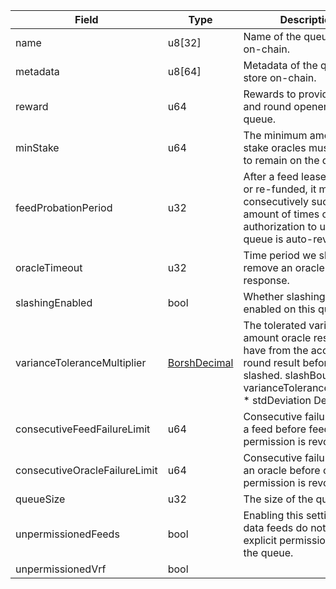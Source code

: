 

| Field | Type | Description |
|--|--|--|
| name |  u8[32] | Name of the queue to store on-chain. |
| metadata |  u8[64] | Metadata of the queue to store on-chain. |
| reward |  u64 | Rewards to provide oracles and round openers on this queue. |
| minStake |  u64 | The minimum amount of stake oracles must present to remain on the queue. |
| feedProbationPeriod |  u32 | After a feed lease is funded or re-funded, it must consecutively succeed N amount of times or its authorization to use the queue is auto-revoked. |
| oracleTimeout |  u32 | Time period we should remove an oracle after if no response. |
| slashingEnabled |  bool | Whether slashing is enabled on this queue. |
| varianceToleranceMultiplier |  [BorshDecimal](/idl/types/BorshDecimal) | The tolerated variance amount oracle results can have from the accepted round result before being slashed. slashBound = varianceToleranceMultiplier * stdDeviation Default: 2 |
| consecutiveFeedFailureLimit |  u64 | Consecutive failure limit for a feed before feed permission is revoked. |
| consecutiveOracleFailureLimit |  u64 | Consecutive failure limit for an oracle before oracle permission is revoked. |
| queueSize |  u32 | The size of the queue. |
| unpermissionedFeeds |  bool | Enabling this setting means data feeds do not need explicit permission to join the queue. |
| unpermissionedVrf |  bool |  |

